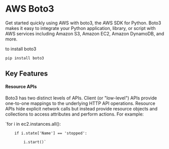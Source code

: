 # AWS Boto3 

Get started quickly using AWS with boto3, the AWS SDK for Python. Boto3 makes it easy to integrate your Python application, library, or script with AWS services including Amazon S3, Amazon EC2, Amazon DynamoDB, and more.

to install boto3

```pip install boto3```

 ## Key Features

#### Resource APIs

Boto3 has two distinct levels of APIs. Client (or "low-level") APIs provide one-to-one mappings to the underlying HTTP API operations. Resource APIs hide explicit network calls but instead provide resource objects and collections to access attributes and perform actions. For example:

`for i in ec2.instances.all():

        if i.state['Name'] == 'stopped':
        
            i.start()`